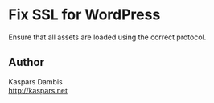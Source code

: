 # Fix SSL for WordPress

Ensure that all assets are loaded using the correct protocol.

## Author

Kaspars Dambis  
http://kaspars.net
